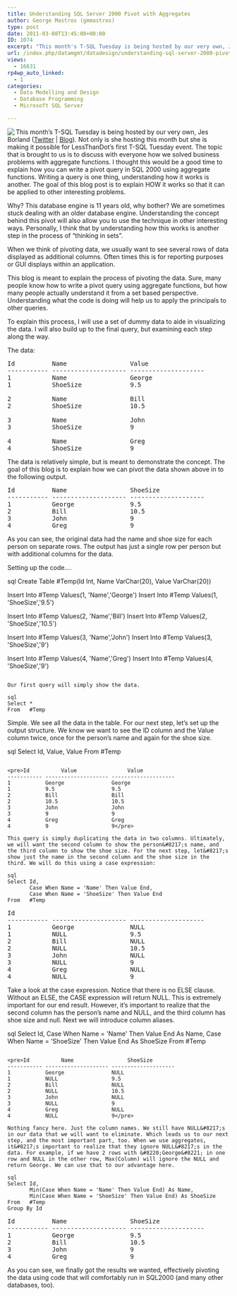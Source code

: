 ```yaml
---
title: Understanding SQL Server 2000 Pivot with Aggregates
author: George Mastros (gmmastros)
type: post
date: 2011-03-08T13:45:00+00:00
ID: 1074
excerpt: "This month's T-SQL Tuesday is being hosted by our very own, Jes Borland (Twitter | Blog).  Not only is she hosting this month but she is making it possible for LessThanDot's first T-SQL Tuesday event.  The topic that is brought to us is to discuss with&hellip;"
url: /index.php/datamgmt/datadesign/understanding-sql-server-2000-pivot/
views:
  - 16631
rp4wp_auto_linked:
  - 1
categories:
  - Data Modelling and Design
  - Database Programming
  - Microsoft SQL Server

---
```

[<img src="/wp-content/uploads/blogs/DataMgmt/olap_1.gif" align="left" />][1]
  
This month&#8217;s T-SQL Tuesday is being hosted by our very own, Jes Borland ([Twitter][2] | [Blog][3]). Not only is she hosting this month but she is making it possible for LessThanDot&#8217;s first T-SQL Tuesday event. The topic that is brought to us is to discuss with everyone how we solved business problems with aggregate functions. I thought this would be a good time to explain how you can write a pivot query in SQL 2000 using aggregate functions. Writing a query is one thing, understanding how it works is another. The goal of this blog post is to explain HOW it works so that it can be applied to other interesting problems.

Why? This database engine is 11 years old, why bother? We are sometimes stuck dealing with an older database engine. Understanding the concept behind this pivot will also allow you to use the technique in other interesting ways. Personally, I think that by understanding how this works is another step in the process of “thinking in sets”.

When we think of pivoting data, we usually want to see several rows of data displayed as additional columns. Often times this is for reporting purposes or GUI displays within an application.

This blog is meant to explain the process of pivoting the data. Sure, many people know how to write a pivot query using aggregate functions, but how many people actually understand it from a set based perspective. Understanding what the code is doing will help us to apply the principals to other queries.

To explain this process, I will use a set of dummy data to aide in visualizing the data. I will also build up to the final query, but examining each step along the way.

The data:

<pre>Id          Name                 Value
----------- -------------------- --------------------
1           Name                 George
1           ShoeSize             9.5

2           Name                 Bill
2           ShoeSize             10.5

3           Name                 John
3           ShoeSize             9

4           Name                 Greg
4           ShoeSize             9
</pre>

The data is relatively simple, but is meant to demonstrate the concept. The goal of this blog is to explain how we can pivot the data shown above in to the following output.

<pre>Id          Name                 ShoeSize
----------- -------------------- --------------------
1           George               9.5
2           Bill                 10.5
3           John                 9
4           Greg                 9
</pre>

As you can see, the original data had the name and shoe size for each person on separate rows. The output has just a single row per person but with additional columns for the data.

Setting up the code&#8230;.

sql
Create Table #Temp(Id Int, Name VarChar(20), Value VarChar(20))

Insert Into #Temp Values(1, 'Name','George')
Insert Into #Temp Values(1, 'ShoeSize','9.5')

Insert Into #Temp Values(2, 'Name','Bill')
Insert Into #Temp Values(2, 'ShoeSize','10.5')

Insert Into #Temp Values(3, 'Name','John')
Insert Into #Temp Values(3, 'ShoeSize','9')

Insert Into #Temp Values(4, 'Name','Greg')
Insert Into #Temp Values(4, 'ShoeSize','9')
```

Our first query will simply show the data.

sql
Select *
From   #Temp
```

Simple. We see all the data in the table. For our next step, let&#8217;s set up the output structure. We know we want to see the ID column and the Value column twice, once for the person&#8217;s name and again for the shoe size. 

sql
Select Id,
       Value,
       Value
From   #Temp
```

<pre>Id          Value                Value
----------- -------------------- --------------------
1           George               George
1           9.5                  9.5
2           Bill                 Bill
2           10.5                 10.5
3           John                 John
3           9                    9
4           Greg                 Greg
4           9                    9</pre>

This query is simply duplicating the data in two columns. Ultimately, we will want the second column to show the person&#8217;s name, and the third column to show the shoe size. For the next step, let&#8217;s show just the name in the second column and the shoe size in the third. We will do this using a case expression:

sql
Select Id,
       Case When Name = 'Name' Then Value End,
       Case When Name = 'ShoeSize' Then Value End
From   #Temp
```

<pre>Id                               
----------- -------------------- --------------------
1           George               NULL
1           NULL                 9.5
2           Bill                 NULL
2           NULL                 10.5
3           John                 NULL
3           NULL                 9
4           Greg                 NULL
4           NULL                 9</pre>

Take a look at the case expression. Notice that there is no ELSE clause. Without an ELSE, the CASE expression will return NULL. This is extremely important for our end result. However, it&#8217;s important to realize that the second column has the person&#8217;s name and NULL, and the third column has shoe size and null. Next we will introduce column aliases.

sql
Select Id,
       Case When Name = 'Name' Then Value End As Name,
       Case When Name = 'ShoeSize' Then Value End As ShoeSize
From   #Temp
```

<pre>Id          Name                 ShoeSize
----------- -------------------- --------------------
1           George               NULL
1           NULL                 9.5
2           Bill                 NULL
2           NULL                 10.5
3           John                 NULL
3           NULL                 9
4           Greg                 NULL
4           NULL                 9</pre>

Nothing fancy here. Just the column names. We still have NULL&#8217;s in our data that we will want to eliminate. Which leads us to our next step, and the most important part, too. When we use aggregates, it&#8217;s important to realize that they ignore NULL&#8217;s in the data. For example, if we have 2 rows with &#8220;George&#8221; in one row and NULL in the other row, Max(Column) will ignore the NULL and return George. We can use that to our advantage here.

sql
Select Id,
       Min(Case When Name = 'Name' Then Value End) As Name,
       Min(Case When Name = 'ShoeSize' Then Value End) As ShoeSize
From   #Temp
Group By Id
```

<pre>Id          Name                 ShoeSize
----------- -------------------- --------------------
1           George               9.5
2           Bill                 10.5
3           John                 9
4           Greg                 9
</pre>

As you can see, we finally got the results we wanted, effectively pivoting the data using code that will comfortably run in SQL2000 (and many other databases, too).

 [1]: /index.php/DataMgmt/DBProgramming/come-one-come-all-to
 [2]: http://twitter.com/grrl_geek
 [3]: /index.php/All/?disp=authdir&author=420